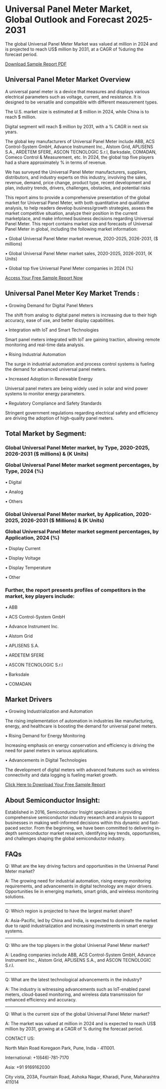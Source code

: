 <h1>Universal Panel Meter Market, Global Outlook and Forecast 2025-2031</h1>

The global Universal Panel Meter Market was valued at million in 2024 and is projected to reach US$ million by 2031, at a CAGR of %during the forecast period.

[Download Sample Report PDF
](https://semiconductorinsight.com/download-sample-report/?product_id=88360)

<h2>Universal Panel Meter Market Overview</h2>

A universal panel meter is a device that measures and displays various electrical parameters such as voltage, current, and resistance. It is designed to be versatile and compatible with different measurement types.

The U.S. market size is estimated at $ million in 2024, while China is to reach $ million.

Digital segment will reach $ million by 2031, with a % CAGR in next six years.

The global key manufacturers of Universal Panel Meter include ABB, ACS Control-System GmbH, Advance Instrument Inc., Alstom Grid, APLISENS S.A., ARDETEM SFERE, ASCON TECNOLOGIC S.r.l, Barksdale, COMADAN, Comeco Control & Measurement, etc. In 2024, the global top five players had a share approximately % in terms of revenue.

We has surveyed the Universal Panel Meter manufacturers, suppliers, distributors, and industry experts on this industry, involving the sales, revenue, demand, price change, product type, recent development and plan, industry trends, drivers, challenges, obstacles, and potential risks

This report aims to provide a comprehensive presentation of the global market for Universal Panel Meter, with both quantitative and qualitative analysis, to help readers develop business/growth strategies, assess the market competitive situation, analyze their position in the current marketplace, and make informed business decisions regarding Universal Panel Meter. This report contains market size and forecasts of Universal Panel Meter in global, including the following market information:

•	Global Universal Panel Meter market revenue, 2020-2025, 2026-2031, ($ millions)

•	Global Universal Panel Meter market sales, 2020-2025, 2026-2031, (K Units)

•	Global top five Universal Panel Meter companies in 2024 (%)



[Access Your Free Sample Report Now
](https://semiconductorinsight.com/download-sample-report/?product_id=88360)


<h2>Universal Panel Meter Key Market Trends  :</h2>

•	Growing Demand for Digital Panel Meters

The shift from analog to digital panel meters is increasing due to their high accuracy, ease of use, and better display capabilities.

•	Integration with IoT and Smart Technologies

Smart panel meters integrated with IoT are gaining traction, allowing remote monitoring and real-time data analysis.

•	Rising Industrial Automation

The surge in industrial automation and process control systems is fueling the demand for advanced universal panel meters.

•	Increased Adoption in Renewable Energy

Universal panel meters are being widely used in solar and wind power systems to monitor energy parameters.

•	Regulatory Compliance and Safety Standards

Stringent government regulations regarding electrical safety and efficiency are driving the adoption of high-quality panel meters.

<h2>Total Market by Segment:</h2>

<h3>Global Universal Panel Meter market, by Type, 2020-2025, 2026-2031 ($ millions) & (K Units)

Global Universal Panel Meter market segment percentages, by Type, 2024 (%)</h3>

•	Digital

•	Analog

•	Others

<h3>Global Universal Panel Meter market, by Application, 2020-2025, 2026-2031 ($ Millions) & (K Units)

Global Universal Panel Meter market segment percentages, by Application, 2024 (%)</h3>

•	Display Current

•	Display Voltage

•	Display Temperature

•	Other

<h3>Further, the report presents profiles of competitors in the market, key players include:</h3>

•	ABB

•	ACS Control-System GmbH

•	Advance Instrument Inc.

•	Alstom Grid

•	APLISENS S.A.

•	ARDETEM SFERE

•	ASCON TECNOLOGIC S.r.l

•	Barksdale

•	COMADAN



<h2>Market Drivers</h2>

•	Growing Industrialization and Automation

The rising implementation of automation in industries like manufacturing, energy, and healthcare is boosting the demand for universal panel meters.

•	Rising Demand for Energy Monitoring

Increasing emphasis on energy conservation and efficiency is driving the need for panel meters in various applications.

•	Advancements in Digital Technologies

The development of digital meters with advanced features such as wireless connectivity and data logging is fueling market growth.



[Click Here to Download Your Free Sample Report 
](https://semiconductorinsight.com/download-sample-report/?product_id=88360)


<h2>About Semiconductor Insight:</h2>

Established in 2016, Semiconductor Insight specializes in providing comprehensive semiconductor industry research and analysis to support businesses in making well-informed decisions within this dynamic and fast-paced sector. From the beginning, we have been committed to delivering in-depth semiconductor market research, identifying key trends, opportunities, and challenges shaping the global semiconductor industry.




<h2>FAQs</h2>

Q: What are the key driving factors and opportunities in the Universal Panel Meter market?

A: The growing need for industrial automation, rising energy monitoring requirements, and advancements in digital technology are major drivers. Opportunities lie in emerging markets, smart grids, and wireless monitoring solutions.

________________________________________

Q: Which region is projected to have the largest market share?

A: Asia-Pacific, led by China and India, is expected to dominate the market due to rapid industrialization and increasing investments in smart energy systems.

________________________________________

Q: Who are the top players in the global Universal Panel Meter market?

A: Leading companies include ABB, ACS Control-System GmbH, Advance Instrument Inc., Alstom Grid, APLISENS S.A., and ASCON TECNOLOGIC S.r.l.

________________________________________

Q: What are the latest technological advancements in the industry?

A: The industry is witnessing advancements such as IoT-enabled panel meters, cloud-based monitoring, and wireless data transmission for enhanced efficiency and accuracy.

________________________________________

Q: What is the current size of the global Universal Panel Meter market?

A: The market was valued at million in 2024 and is expected to reach US$ million by 2031, growing at a CAGR of % during the forecast period.



CONTACT US:

North Main Road Koregaon Park, Pune, India - 411001.

International: +1(646)-781-7170

Asia: +91 9169162030



City vista, 203A, Fountain Road, Ashoka Nagar, Kharadi, Pune, Maharashtra 411014



